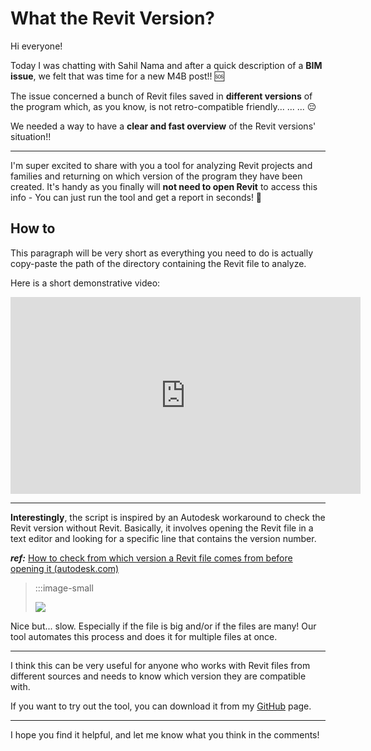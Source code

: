 <!-- {
"createdAt": "Jul 9, 2023",
"title": "What the Revit Version?",
"tags": ["Dynamo", "Revit API", "Python"],
"votes": 2,
"views": 286,
"published": true
} -->

# What the Revit Version?

Hi everyone!

Today I was chatting with Sahil Nama and after a quick description of a **BIM issue**, we felt that was time for a new M4B post!! 🆘

The issue concerned a bunch of Revit files saved in **different versions** of the program which, as you know, is not retro-compatible friendly... ... ... 😔

We needed a way to have a **clear and fast overview** of the Revit versions' situation!!

---

I'm super excited to share with you a tool for analyzing Revit projects and families and returning on which version of the program they have been created. It's handy as you finally will **not need to open Revit** to access this info - You can just run the tool and get a report in seconds! 🐇

## How to

This paragraph will be very short as everything you need to do is actually copy-paste the path of the directory containing the Revit file to analyze.

Here is a short demonstrative video:

<center>
<iframe width="560" height="315" src="https://www.youtube.com/embed/XP-ZXujWsCw?si=F3Tqsq1XDtDvchBA" title="YouTube video player" frameborder="0" allow="accelerometer; autoplay; clipboard-write; encrypted-media; gyroscope; picture-in-picture; web-share" referrerpolicy="strict-origin-when-cross-origin" allowfullscreen></iframe>
</center>

---

**Interestingly**, the script is inspired by an Autodesk workaround to check the Revit version without Revit. Basically, it involves opening the Revit file in a text editor and looking for a specific line that contains the version number.

**_ref:_** [How to check from which version a Revit file comes from before opening it (autodesk.com)](https://www.autodesk.com/support/technical/article/caas/sfdcarticles/sfdcarticles/How-to-check-from-which-version-Revit-file-comes-from-before-open-it.html)

> :::image-small
>
> ![](https://media4.giphy.com/media/l2JI84kB30Gypc9ig/giphy.gif)

Nice but... slow. Especially if the file is big and/or if the files are many! Our tool automates this process and does it for multiple files at once.

---

I think this can be very useful for anyone who works with Revit files from different sources and needs to know which version they are compatible with.

If you want to try out the tool, you can download it from my [GitHub](https://github.com/GiuseppeDotto/Macro4BIM/blob/main/get_RevitVersion/dist/get_RevitVersion.exe) page.

---

I hope you find it helpful, and let me know what you think in the comments!
